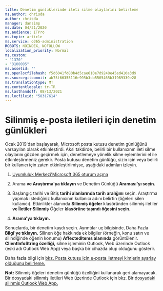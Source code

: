 ```yaml
---
title: Denetim günlüklerinde ileti silme olaylarını belirleme
ms.author: chrisda
author: chrisda
manager: dansimp
ms.date: 04/21/2020
ms.audience: ITPro
ms.topic: article
ms.service: o365-administration
ROBOTS: NOINDEX, NOFOLLOW
localization_priority: Normal
ms.custom:
- "1370"
- "3100005"
ms.assetid: ''
ms.openlocfilehash: f5d6041fd80b4d5cae610e7d9248e45ed410a3d9
ms.sourcegitcommit: ab75f66355116e995b3cb5505465b31989339e28
ms.translationtype: MT
ms.contentlocale: tr-TR
ms.lasthandoff: 08/13/2021
ms.locfileid: "58317614"
---
```

# <a name="audit-logs-for-deleted-email-messages"></a>Silinmiş e-posta iletileri için denetim günlükleri

Ocak 2019'dan başlayarak, Microsoft posta kutusu denetim günlüğünü varsayılan olarak etkinleştirdi. Aksi takdirde, belirli bir kullanıcının ileti silme olaylarını gözden geçirmek için, denetlemeye yönelik silme eylemlerini el ile etkinleştirmeniz gerekir. Posta kutusu denetim günlüğü, sizin için veya belirli bir kullanıcı için zaten etkinleştirilmişse, aşağıdaki adımları izleyin.

1. [Uyumluluk Merkezi'Microsoft 365 oturum açma](https://protection.office.com/)

2. Arama **ve Araştırma'ya tıklayın** ve Denetim Günlüğü **Araması'yı seçin.**

3. Başlangıç tarihi ve Bitiş **tarihi alanlarında tarih** **aralığını** seçin. Araştırma yapmak istediğiniz kullanıcının kullanıcı adını belirtin (öğeleri silen kullanıcı). Etkinlikler alanında **Silinmiş öğeler** klasöründen silinmiş iletiler **ve İletiler Silinmiş** Öğeler **klasörüne taşındı öğesini seçin.**

4. **Arama'ya tıklayın.**

Sonuçlarda, bir denetim kaydı seçin. Ayrıntılar uç bilgisinde, Daha Fazla **Bilgi'ye tıklayın.** Silinen öğe hakkında ek bilgiler (örneğin, konu satırı ve silindiğinde öğenin konumu) **AffectedItems alanında** görüntülenir. **ClientInfoString özelliği,** silme işleminin Outlook, Web üzerinde Outlook (eski adı Outlook Web App) veya başka bir cihazda olup olduğunu gösterir.

Daha fazla bilgi için [bkz. Posta kutusu için e-posta iletmeyi kimlerin ayarlay olduğunu belirleme.](https://docs.microsoft.com/microsoft-365/compliance/auditing-troubleshooting-scenarios#determine-if-a-user-deleted-email-items)

**Not:** Silinmiş öğeleri denetim günlüğü özelliğini kullanarak geri alamayacak. Bir dosyadaki silinmiş iletileri Web üzerinde Outlook için bkz. Bir [dosyadaki silinmiş Outlook Web App.](https://support.office.com/article/C3D8FC15-EEEF-4F1C-81DF-E27964B7EDD4)
